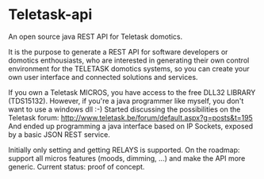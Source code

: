 Teletask-api
============

An open source java REST API for Teletask domotics.

It is the purpose to generate a REST API for software developers or domotics enthousiasts, who are interested in generating their own control environment for the TELETASK domotics systems, so you can create your own user interface and connected solutions and services.

If you own a Teletask MICROS, you have access to the free DLL32 LIBRARY (TDS15132).  However, if you're a java programmer like myself, you don't want to use a windows dll :-)
Started discussing the possibilities on the Teletask forum: http://www.teletask.be/forum/default.aspx?g=posts&t=195
And ended up programming a java interface based on IP Sockets, exposed by a basic JSON REST service.

Initially only setting and getting RELAYS is supported.
On the roadmap: support all micros features (moods, dimming, ...) and make the API more generic.
Current status: proof of concept.
